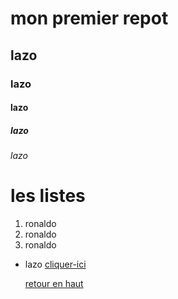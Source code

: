 <a name="top"></a>

# mon premier repot

## lazo

### lazo

#### lazo

##### lazo

###### lazo

# les listes

1. ronaldo
1. ronaldo
1. ronaldo

- lazo
  [cliquer-ici](google.com)

  <a name=(ancre)></a>

  [retour en haut](#top)
